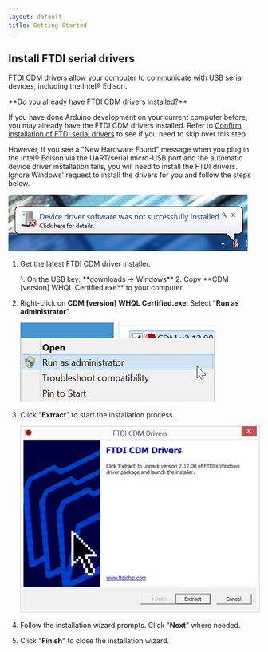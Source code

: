 ```yaml
---
layout: default
title: Getting Started
---
```


## Install FTDI serial drivers

FTDI CDM drivers allow your computer to communicate with USB serial devices, including the Intel® Edison.

<div class="callout info" markdown="1">
**Do you already have FTDI CDM drivers installed?**

If you have done Arduino development on your current computer before, you may already have the FTDI CDM drivers installed. Refer to [Confirm installation of FTDI serial drivers](confirm_drivers.html#confirm-installation-of-ftdi-serial-drivers) to see if you need to skip over this step.

However, if you see a "New Hardware Found" message when you plug in the Intel® Edison via the UART/serial micro-USB port and the automatic device driver installation fails, you will need to install the FTDI drivers. Ignore Windows' request to install the drivers for you and follow the steps below. 

![Windows message that a device driver software was not successfully installed](images/device_driver_software_not_installed.jpg)
</div>
 
1. Get the latest FTDI CDM driver installer.

    <div class="callout goto" markdown="1">
    1. On the USB key: **downloads → Windows**
    2. Copy **CDM [version] WHQL Certified.exe** to your computer.
    </div>

2. Right-click on **CDM [version] WHQL Certified.exe**. Select "**Run as administrator**".

    ![Select "Run as administrator" in file context menu](images/cdm_drivers-run_as_admin.png)

3. Click "**Extract**" to start the installation process. 
  
    ![FTDI CDM Drivers installer wizard](images/cdm_drivers-installer_wizard.png)

4. Follow the installation wizard prompts. Click "**Next**" where needed.

5. Click "**Finish**" to close the installation wizard.
